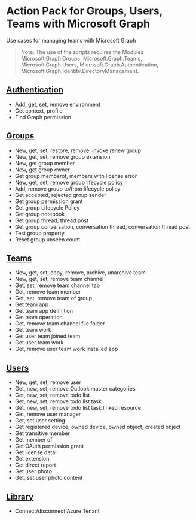 # Action Pack for Groups, Users, Teams with Microsoft Graph
Use cases for managing teams with Microsoft Graph
> Note: The use of the scripts requires the Modules Microsoft.Graph.Groups, Microsoft.Graph.Teams, Microsoft.Graph.Users, Microsoft.Graph.Authentication, Microsoft.Graph.Identity.DirectoryManagement.

## [Authentication](./Authentication)

+ Add, get, set, remove environment
+ Get context, profile
+ Find Graph permission

## [Groups](./Groups)

+ New, get, set, restore, remove, invoke renew group
+ New, get, set, remove group extension
+ New, get group member
+ New, get group owner
+ Get group memberof, members with license error
+ New, get, set, remove group lifecycle policy
+ Add, remove group to/from lifecycle policy
+ Get accepted, rejected group sender
+ Get group permission grant
+ Get group Lifecycle Policy
+ Get group notebook
+ Get group thread, thread post
+ Get group conversation, conversation thread, conversation thread post
+ Test group property
+ Reset group unseen count

## [Teams](./Teams)

+ New, get, set, copy, remove, archive, unarchive team
+ New, get, set, remove team channel
+ Get, set, remove team channel tab
+ Get, remove team member
+ Get, set, remove team of group
+ Get team app
+ Get team app definition
+ Get team operation
+ Get, remove team channel file folder
+ Get team work
+ Get user team joined team
+ Get user team work
+ Get, remove user team work installed app

## [Users](./Users)

+ New, get, set, remove user
+ Get, new, set, remove Outlook master categories
+ Get, new, set, remove todo list
+ Get, new, set, remove todo list task
+ Get, new, set, remove todo list task linked resource
+ Get, remove user manager
+ Get, set user setting
+ Get registered device, owned device, owned object, created object
+ Get transitive member
+ Get member of
+ Get OAuth permission grant
+ Get license detail
+ Get extension
+ Get direct report
+ Get user photo
+ Get, set user photo content

## [Library](./_LIB_)

+ Connect/disconnect Azure Tenant
